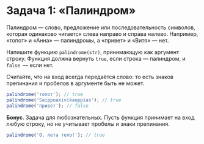 # Задача 1: «Палиндром»

Палиндром — слово, предложение или последовательность символов, которая одинаково читается слева направо и справа налево. Например, «топот» и «Анна» — палиндромы, а «привет» и «Витя» — нет.

Напишите функцию `palindrome(str)`, принимающую как аргумент строку. Функция должна вернуть `true`, если строка — палиндром, и `false `— если нет.

Считайте, что на вход всегда передаётся слово: то есть знаков препинания и пробелов в аргументе быть не может.

```javascript
palindrome('топот'); // true
palindrome('Saippuakivikauppias'); // true
palindrome('привет'); // false 
```

**Бонус**. Задача для любознательных. Пусть функция принимает на вход любую строку, но не учитывает пробелы и знаки препинания.

```javascript
palindrome('О, лета тело!'); // true
```
